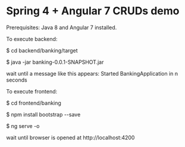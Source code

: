 # Spring 4 + Angular 7 CRUDs demo

Prerequisites: Java 8 and Angular 7 installed.

To execute backend:

$ cd backend/banking/target

$ java -jar banking-0.0.1-SNAPSHOT.jar

wait until a message like this appears: Started BankingApplication in n seconds


To execute frontend:

$ cd frontend/banking

$ npm install bootstrap --save

$ ng serve -o

wait until browser is opened at http://localhost:4200
